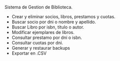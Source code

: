 Sistema de Gestion de Biblioteca.
* Crear y eliminar socios, libros, prestamos y cuotas.
* Buscar socio por dni o nombre y apellido.
* Buscar Libro por isbn, titulo o autor.
* Modificar ejemplares de libros.
* Consultar prestamo por dni o isbn.
* Consultar cuotas por dni.
* Generar y restaurar backups
* Exportar en .CSV
